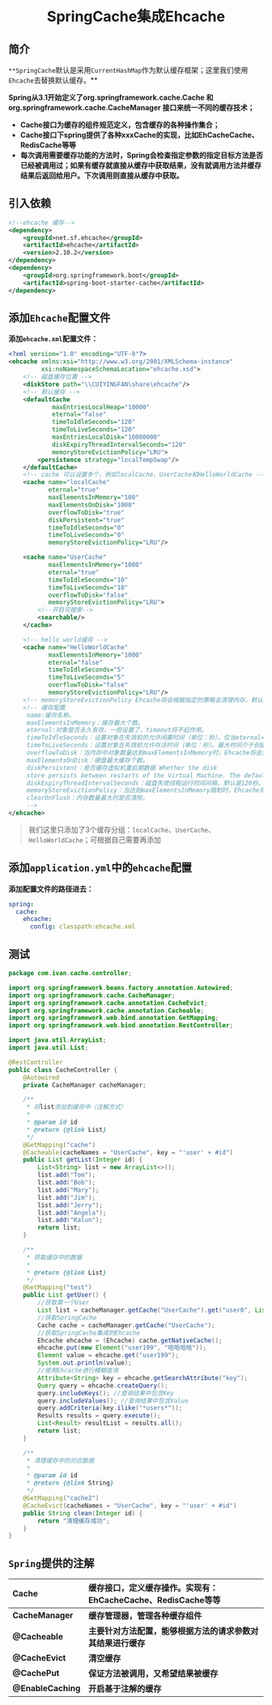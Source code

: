 <h1 align="center">SpringCache集成Ehcache</h1>

## 简介

`**SpringCache`默认是采用`CurrentHashMap`作为默认缓存框架；这里我们使用`Ehcache`去替换默认缓存。**

**Spring从3.1开始定义了org.springframework.cache.Cache 和 org.springframework.cache.CacheManager 接口来统一不同的缓存技术；**

- **Cache接口为缓存的组件规范定义，包含缓存的各种操作集合；**
- **Cache接口下spring提供了各种xxxCache的实现，比如EhCacheCache、RedisCache等等**
- **每次调用需要缓存功能的方法时，Spring会检查指定参数的指定目标方法是否已经被调用过；如果有缓存就直接从缓存中获取结果，没有就调用方法并缓存结果后返回给用户。下次调用则直接从缓存中获取。**

## 引入依赖

```xml
<!--ehcache 缓存-->
<dependency>
    <groupId>net.sf.ehcache</groupId>
    <artifactId>ehcache</artifactId>
    <version>2.10.2</version>
</dependency>
<dependency>
    <groupId>org.springframework.boot</groupId>
    <artifactId>spring-boot-starter-cache</artifactId>
</dependency>
```

## 添加`Ehcache`配置文件

**添加`ehcache.xml`配置文件：**

```xml
<?xml version="1.0" encoding="UTF-8"?>
<ehcache xmlns:xsi="http://www.w3.org/2001/XMLSchema-instance"
         xsi:noNamespaceSchemaLocation="ehcache.xsd">
    <!-- 磁盘缓存位置 -->
    <diskStore path="\\CUIYINGFAN\share\ehcache"/>
    <!-- 默认缓存 -->
    <defaultCache
            maxEntriesLocalHeap="10000"
            eternal="false"
            timeToIdleSeconds="120"
            timeToLiveSeconds="120"
            maxEntriesLocalDisk="10000000"
            diskExpiryThreadIntervalSeconds="120"
            memoryStoreEvictionPolicy="LRU">
        <persistence strategy="localTempSwap"/>
    </defaultCache>
    <!-- cache 可以设置多个，例如localCache、UserCache和HelloWorldCache -->
    <cache name="localCache"
           eternal="true"
           maxElementsInMemory="100"
           maxElementsOnDisk="1000"
           overflowToDisk="true"
           diskPersistent="true"
           timeToIdleSeconds="0"
           timeToLiveSeconds="0"
           memoryStoreEvictionPolicy="LRU"/>

    <cache name="UserCache"
           maxElementsInMemory="1000"
           eternal="true"
           timeToIdleSeconds="10"
           timeToLiveSeconds="10"
           overflowToDisk="false"
           memoryStoreEvictionPolicy="LRU">
        <!--开启可搜索-->
        <searchable/>
    </cache>

    <!-- hello world缓存 -->
    <cache name="HelloWorldCache"
           maxElementsInMemory="1000"
           eternal="false"
           timeToIdleSeconds="5"
           timeToLiveSeconds="5"
           overflowToDisk="false"
           memoryStoreEvictionPolicy="LRU"/>
    <!-- memoryStoreEvictionPolicy Ehcache将会根据指定的策略去清理内存。默认策略是LRU（最近最少使用）-->
    <!-- 缓存配置
     name:缓存名称。
     maxElementsInMemory：缓存最大个数。
     eternal:对象是否永久有效，一但设置了，timeout将不起作用。
     timeToIdleSeconds：设置对象在失效前的允许闲置时间（单位：秒）。仅当eternal=false对象不是永久有效时使用，可选属性，默认值是0，也就是可闲置时间无穷大。
     timeToLiveSeconds：设置对象在失效前允许存活时间（单位：秒）。最大时间介于创建时间和失效时间之间。仅当eternal=false对象不是永久有效时使用，默认是0.，也就是对象存活时间无穷大。
     overflowToDisk：当内存中对象数量达到maxElementsInMemory时，Ehcache将会对象写到磁盘中。 diskSpoolBufferSizeMB：这个参数设置DiskStore（磁盘缓存）的缓存区大小。默认是30MB。每个Cache都应该有自己的一个缓冲区。
     maxElementsOnDisk：硬盘最大缓存个数。
     diskPersistent：是否缓存虚拟机重启期数据 Whether the disk
     store persists between restarts of the Virtual Machine. The default value is false.
     diskExpiryThreadIntervalSeconds：磁盘失效线程运行时间间隔，默认是120秒。
     memoryStoreEvictionPolicy：当达到maxElementsInMemory限制时，Ehcache将会根据指定的策略去清理内存。默认策略是LRU（最近最少使用）。你可以设置为FIFO（先进先出）或是LFU（较少使用）。
     clearOnFlush：内存数量最大时是否清除。
     -->
</ehcache>
```

> 我们这里只添加了3个缓存分组：`localCache`、`UserCache`、`HelloWorldCache`；可根据自己需要再添加

## 添加`application.yml`中的`ehcache`配置

**添加配置文件的路径进去：**

```yaml
spring:
  cache:
    ehcache:
      config: classpath:ehcache.xml
```

## 测试

```java
package com.ivan.cache.controller;

import org.springframework.beans.factory.annotation.Autowired;
import org.springframework.cache.CacheManager;
import org.springframework.cache.annotation.CacheEvict;
import org.springframework.cache.annotation.Cacheable;
import org.springframework.web.bind.annotation.GetMapping;
import org.springframework.web.bind.annotation.RestController;

import java.util.ArrayList;
import java.util.List;

@RestController
public class CacheController {
    @Autowired
    private CacheManager cacheManager;

    /**
     * 将list添加到缓存中（注解方式）
     *
     * @param id id
     * @return {@link List}
     */
    @GetMapping("cache")
    @Cacheable(cacheNames = "UserCache", key = "'user' + #id")
    public List getList(Integer id) {
        List<String> list = new ArrayList<>();
        list.add("Tom");
        list.add("Bob");
        list.add("Mary");
        list.add("Jim");
        list.add("Jerry");
        list.add("Angela");
        list.add("Kalun");
        return list;
    }

    /**
     * 获取缓存中的数据
     *
     * @return {@link List}
     */
    @GetMapping("test")
    public List getUser() {
        //获取第一个User
        List list = cacheManager.getCache("UserCache").get("user0", List.class);
        //获取SpringCache
        Cache cache = cacheManager.getCache("UserCache");
        //获取SpringCache集成的Ehcache
        Ehcache ehcache = (Ehcache) cache.getNativeCache();
        ehcache.put(new Element("user199", "哈哈哈哈"));
        Element value = ehcache.get("user199");
        System.out.println(value);
        //使用Ehcache进行模糊查询
        Attribute<String> key = ehcache.getSearchAttribute("key");
        Query query = ehcache.createQuery();
        query.includeKeys(); //查询结果中包含Key
        query.includeValues(); //查询结果中包含Value
        query.addCriteria(key.ilike("*users*"));
        Results results = query.execute();
        List<Result> resultList = results.all();
        return list;
    }

    /**
     * 清理缓存中的对应数据
     *
     * @param id id
     * @return {@link String}
     */
    @GetMapping("cache2")
    @CacheEvict(cacheNames = "UserCache", key = "'user' + #id")
    public String clean(Integer id) {
        return "清理缓存成功";
    }
}
```

## `Spring`提供的注解

| Cache              | 缓存接口，定义缓存操作。实现有：EhCacheCache、RedisCache等等 |
| :----------------- | :----------------------------------------------------------- |
| **CacheManager**   | **缓存管理器，管理各种缓存组件**                             |
| **@Cacheable**     | **主要针对方法配置，能够根据方法的请求参数对其结果进行缓存** |
| **@CacheEvict**    | **清空缓存**                                                 |
| **@CachePut**      | **保证方法被调用，又希望结果被缓存**                         |
| **@EnableCaching** | **开启基于注解的缓存**                                       |